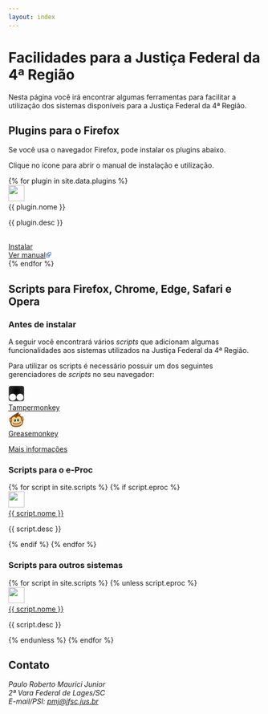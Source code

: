 ```yaml
---
layout: index
---
```


# Facilidades para a Justiça Federal da 4ª Região #

Nesta página você irá encontrar algumas ferramentas para facilitar a utilização
dos sistemas disponíveis para a Justiça Federal da 4ª Região.

## Plugins para o Firefox ##

Se você usa o navegador Firefox, pode instalar os plugins abaixo.

Clique no ícone para abrir o manual de instalação e utilização.

<div class="desktop">
{% for plugin in site.data.plugins %}
<div class="icon">
	<img src="images/{{ plugin.icone }}" alt="" width="32" height="32"/><br>
	<span>{{ plugin.nome }}</span>
	<p>{{ plugin.desc }}</p>
	<br><a href="{{ plugin.urldownload }}">Instalar</a>
	<br><a href="{{ plugin.url }}" target="_blank" rel="noopener">
		Ver manual<img src="images/newwindow.svg" alt=" " width="12" height="12"/>
	</a>
</div>
{% endfor %}
</div>

## Scripts para Firefox, Chrome, Edge, Safari e Opera ##

### Antes de instalar

A seguir você encontrará vários *scripts* que adicionam algumas funcionalidades
aos sistemas utilizados na Justiça Federal da 4ª Região.

Para utilizar os scripts é necessário possuir um dos seguintes gerenciadores de
*scripts* no seu navegador:

<div class="desktop">

<div class="icon">
<a href="/gerenciadores.html">
<img src="images/tampermonkey.svg" alt=" " width="32" height="32"/>
<br>
Tampermonkey
</a>
</div>

<div class="icon">
<a href="/gerenciadores.html">
<img src="images/greasemonkey.svg" alt=" " width="32" height="32"/>
<br>
Greasemonkey
</a>
</div>

</div>

[Mais informações](/gerenciadores.html)

<h3 id="scripts">Scripts para o e-Proc</h3>

<div class="desktop">
{% for script in site.scripts %}
	{% if script.eproc %}
	<div class="icon">
		<a href="{{ script.url }}">
		<img src="images/{{ script.icone }}" alt="" width="32" height="32"/>
		<br>
		{{ script.nome }}
		</a>
		<p>{{ script.desc }}</p>
	</div>
	{% endif %}
{% endfor %}
</div>

### Scripts para outros sistemas

<div class="desktop">
{% for script in site.scripts %}
	{% unless script.eproc %}
	<div class="icon">
		<a href="{{ script.url }}">
		<img src="images/{{ script.icone }}" alt="" width="32" height="32"/>
		<br>
		{{ script.nome }}
		</a>
		<p>{{ script.desc }}</p>
	</div>
	{% endunless %}
{% endfor %}
</div>

## Contato

<address>Paulo Roberto Maurici Junior<br>
2ª Vara Federal de Lages/SC<br>
E-mail/PSI: <a href="mailto:&#112;&#109;&#106;&#064;&#106;&#102;&#115;&#099;&#046;&#106;&#117;&#115;&#046;&#098;&#114;">&#112;&#109;&#106;&#064;&#106;&#102;&#115;&#099;&#046;&#106;&#117;&#115;&#046;&#098;&#114;</a>
</address>
